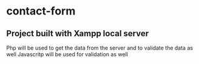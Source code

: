 # contact-form 

## Project built with Xampp local server
Php will be used to get the data from the server and to validate the data as well
Javascritp will be used for validation as well

